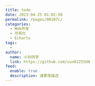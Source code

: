 ```yaml
---
title: todo
date: 2023-04-25 01:02:50
permalink: /pages/00207c/
categories:
  - Web开发
  - 可视化
  - Echarts
tags:
  - 
author: 
  name: 小孙同学
  link: https://github.com/sun0225SUN
feed: 
  enable: true
  description: 请更改描述
---
```

